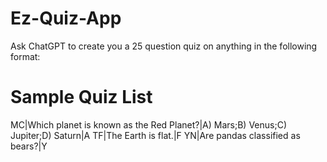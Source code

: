 # Ez-Quiz-App
Ask ChatGPT to create you a 25 question quiz on anything in the following format:

# Sample Quiz List
MC|Which planet is known as the Red Planet?|A) Mars;B) Venus;C) Jupiter;D) Saturn|A
TF|The Earth is flat.|F
YN|Are pandas classified as bears?|Y
